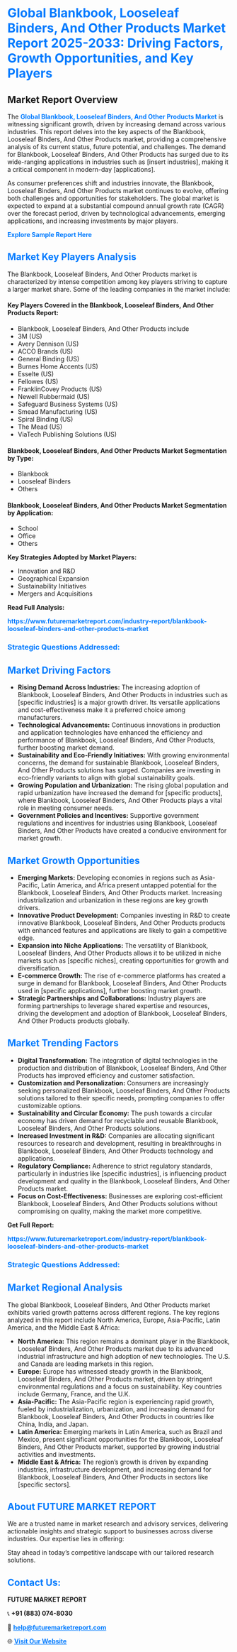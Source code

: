 <h1 style="color: #007BFF;">Global Blankbook, Looseleaf Binders, And Other Products Market Report 2025-2033: Driving Factors, Growth Opportunities, and Key Players</h1>

<section id="overview">
<h2>Market Report Overview</h2>
<p>The <a href="https://www.futuremarketreport.com/industry-report/blankbook-looseleaf-binders-and-other-products-market" style="color: #007BFF; text-decoration: none;"><strong>Global Blankbook, Looseleaf Binders, And Other Products Market</strong></a> is witnessing significant growth, driven by increasing demand across various industries. This report delves into the key aspects of the Blankbook, Looseleaf Binders, And Other Products market, providing a comprehensive analysis of its current status, future potential, and challenges. The demand for Blankbook, Looseleaf Binders, And Other Products has surged due to its wide-ranging applications in industries such as [insert industries], making it a critical component in modern-day [applications].</p>
<p>As consumer preferences shift and industries innovate, the Blankbook, Looseleaf Binders, And Other Products market continues to evolve, offering both challenges and opportunities for stakeholders. The global market is expected to expand at a substantial compound annual growth rate (CAGR) over the forecast period, driven by technological advancements, emerging applications, and increasing investments by major players.</p>
</section>

<section id="overview">
<p><a href="https://www.futuremarketreport.com/request-sample/reportId=97198" style="color: #007BFF; text-decoration: none;"><strong>Explore Sample Report Here</strong></a></p>
</section>

<section id="key-players">
<h2 style="color: #007BFF;">Market Key Players Analysis</h2>
<p>The Blankbook, Looseleaf Binders, And Other Products market is characterized by intense competition among key players striving to capture a larger market share. Some of the leading companies in the market include:</p>
<h4>Key Players Covered in the Blankbook, Looseleaf Binders, And Other Products Report:</h4>
<ul><li>Blankbook, Looseleaf Binders, And Other Products include</li><li>3M (US)</li><li>Avery Dennison (US)</li><li>ACCO Brands (US)</li><li>General Binding (US)</li><li>Burnes Home Accents (US)</li><li>Esselte (US)</li><li>Fellowes (US)</li><li>FranklinCovey Products (US)</li><li>Newell Rubbermaid (US)</li><li>Safeguard Business Systems (US)</li><li>Smead Manufacturing (US)</li><li>Spiral Binding (US)</li><li>The Mead (US)</li><li>ViaTech Publishing Solutions (US)</li></ul>
<h4>Blankbook, Looseleaf Binders, And Other Products Market Segmentation by Type:</h4>
<ul><li>Blankbook</li><li>Looseleaf Binders</li><li>Others</li></ul>

<h4>Blankbook, Looseleaf Binders, And Other Products Market Segmentation by Application:</h4>
<ul><li>School</li><li>Office</li><li>Others</li></ul>
<p><strong>Key Strategies Adopted by Market Players:</strong></p>
<ul>
<li>Innovation and R&D</li>
<li>Geographical Expansion</li>
<li>Sustainability Initiatives</li>
<li>Mergers and Acquisitions</li>
</ul>
</section>

<section>
<p><strong>Read Full Analysis: </strong></p><a href="https://www.futuremarketreport.com/industry-report/blankbook-looseleaf-binders-and-other-products-market" style="color: #007BFF; text-decoration: none;"><strong>https://www.futuremarketreport.com/industry-report/blankbook-looseleaf-binders-and-other-products-market</strong></a>
<h3 style="color: #007BFF;">Strategic Questions Addressed:</h3>
</section>

<section id="driving-factors">
<h2 style="color: #007BFF;">Market Driving Factors</h2>
<ul>
<li><strong>Rising Demand Across Industries:</strong> The increasing adoption of Blankbook, Looseleaf Binders, And Other Products in industries such as [specific industries] is a major growth driver. Its versatile applications and cost-effectiveness make it a preferred choice among manufacturers.</li>
<li><strong>Technological Advancements:</strong> Continuous innovations in production and application technologies have enhanced the efficiency and performance of Blankbook, Looseleaf Binders, And Other Products, further boosting market demand.</li>
<li><strong>Sustainability and Eco-Friendly Initiatives:</strong> With growing environmental concerns, the demand for sustainable Blankbook, Looseleaf Binders, And Other Products solutions has surged. Companies are investing in eco-friendly variants to align with global sustainability goals.</li>
<li><strong>Growing Population and Urbanization:</strong> The rising global population and rapid urbanization have increased the demand for [specific products], where Blankbook, Looseleaf Binders, And Other Products plays a vital role in meeting consumer needs.</li>
<li><strong>Government Policies and Incentives:</strong> Supportive government regulations and incentives for industries using Blankbook, Looseleaf Binders, And Other Products have created a conducive environment for market growth.</li>
</ul>
</section>

<section id="growth-opportunities">
<h2 style="color: #007BFF;">Market Growth Opportunities</h2>
<ul>
<li><strong>Emerging Markets:</strong> Developing economies in regions such as Asia-Pacific, Latin America, and Africa present untapped potential for the Blankbook, Looseleaf Binders, And Other Products market. Increasing industrialization and urbanization in these regions are key growth drivers.</li>
<li><strong>Innovative Product Development:</strong> Companies investing in R&D to create innovative Blankbook, Looseleaf Binders, And Other Products products with enhanced features and applications are likely to gain a competitive edge.</li>
<li><strong>Expansion into Niche Applications:</strong> The versatility of Blankbook, Looseleaf Binders, And Other Products allows it to be utilized in niche markets such as [specific niches], creating opportunities for growth and diversification.</li>
<li><strong>E-commerce Growth:</strong> The rise of e-commerce platforms has created a surge in demand for Blankbook, Looseleaf Binders, And Other Products used in [specific applications], further boosting market growth.</li>
<li><strong>Strategic Partnerships and Collaborations:</strong> Industry players are forming partnerships to leverage shared expertise and resources, driving the development and adoption of Blankbook, Looseleaf Binders, And Other Products products globally.</li>
</ul>
</section>

<section id="trending-factors">
<h2 style="color: #007BFF;">Market Trending Factors</h2>
<ul>
<li><strong>Digital Transformation:</strong> The integration of digital technologies in the production and distribution of Blankbook, Looseleaf Binders, And Other Products has improved efficiency and customer satisfaction.</li>
<li><strong>Customization and Personalization:</strong> Consumers are increasingly seeking personalized Blankbook, Looseleaf Binders, And Other Products solutions tailored to their specific needs, prompting companies to offer customizable options.</li>
<li><strong>Sustainability and Circular Economy:</strong> The push towards a circular economy has driven demand for recyclable and reusable Blankbook, Looseleaf Binders, And Other Products solutions.</li>
<li><strong>Increased Investment in R&D:</strong> Companies are allocating significant resources to research and development, resulting in breakthroughs in Blankbook, Looseleaf Binders, And Other Products technology and applications.</li>
<li><strong>Regulatory Compliance:</strong> Adherence to strict regulatory standards, particularly in industries like [specific industries], is influencing product development and quality in the Blankbook, Looseleaf Binders, And Other Products market.</li>
<li><strong>Focus on Cost-Effectiveness:</strong> Businesses are exploring cost-efficient Blankbook, Looseleaf Binders, And Other Products solutions without compromising on quality, making the market more competitive.</li>
</ul>
</section>

<section>
<p><strong>Get Full Report: </strong></p><a href="https://www.futuremarketreport.com/industry-report/blankbook-looseleaf-binders-and-other-products-market" style="color: #007BFF; text-decoration: none;"><strong>https://www.futuremarketreport.com/industry-report/blankbook-looseleaf-binders-and-other-products-market</strong></a>
<h3 style="color: #007BFF;">Strategic Questions Addressed:</h3>
</section>


<section id="regional-analysis">
<h2 style="color: #007BFF;">Market Regional Analysis</h2>
<p>The global Blankbook, Looseleaf Binders, And Other Products market exhibits varied growth patterns across different regions. The key regions analyzed in this report include North America, Europe, Asia-Pacific, Latin America, and the Middle East & Africa:</p>
<ul>
<li><strong>North America:</strong> This region remains a dominant player in the Blankbook, Looseleaf Binders, And Other Products market due to its advanced industrial infrastructure and high adoption of new technologies. The U.S. and Canada are leading markets in this region.</li>
<li><strong>Europe:</strong> Europe has witnessed steady growth in the Blankbook, Looseleaf Binders, And Other Products market, driven by stringent environmental regulations and a focus on sustainability. Key countries include Germany, France, and the U.K.</li>
<li><strong>Asia-Pacific:</strong> The Asia-Pacific region is experiencing rapid growth, fueled by industrialization, urbanization, and increasing demand for Blankbook, Looseleaf Binders, And Other Products in countries like China, India, and Japan.</li>
<li><strong>Latin America:</strong> Emerging markets in Latin America, such as Brazil and Mexico, present significant opportunities for the Blankbook, Looseleaf Binders, And Other Products market, supported by growing industrial activities and investments.</li>
<li><strong>Middle East & Africa:</strong> The region’s growth is driven by expanding industries, infrastructure development, and increasing demand for Blankbook, Looseleaf Binders, And Other Products in sectors like [specific sectors].</li>
</ul>
</section>

<footer>
<h2 style="color: #007BFF;">About FUTURE MARKET REPORT</h2>
<p>We are a trusted name in market research and advisory services, delivering actionable insights and strategic support to businesses across diverse industries. Our expertise lies in offering:</p>

<p>Stay ahead in today’s competitive landscape with our tailored research solutions.</p>

<h2 style="color: #007BFF;">Contact Us:</h2>
<p><strong>FUTURE MARKET REPORT</strong></p>
<p>📞 <strong>+91 (883) 074-8030</strong></p>
<p>📧 <strong><a href="mailto:help@futuremarketreport.com" style="color: #007BFF;">help@futuremarketreport.com</a></strong></p>
<p>🌐 <strong><a href="https://www.futuremarketreport.com/" style="color: #007BFF;">Visit Our Website</a></strong></p>
</footer>